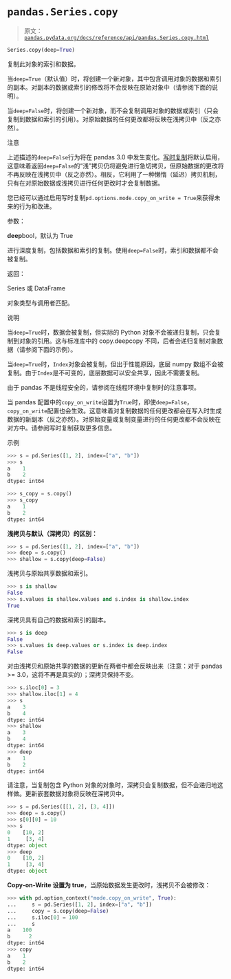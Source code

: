 # `pandas.Series.copy`

> 原文：[`pandas.pydata.org/docs/reference/api/pandas.Series.copy.html`](https://pandas.pydata.org/docs/reference/api/pandas.Series.copy.html)

```py
Series.copy(deep=True)
```

复制此对象的索引和数据。

当`deep=True`（默认值）时，将创建一个新对象，其中包含调用对象的数据和索引的副本。对副本的数据或索引的修改将不会反映在原始对象中（请参阅下面的说明）。

当`deep=False`时，将创建一个新对象，而不会复制调用对象的数据或索引（只会复制到数据和索引的引用）。对原始数据的任何更改都将反映在浅拷贝中（反之亦然）。

注意

上述描述的`deep=False`行为将在 pandas 3.0 中发生变化。[写时复制](https://pandas.pydata.org/docs/dev/user_guide/copy_on_write.html)将默认启用，这意味着返回`deep=False`的“浅”拷贝仍将避免进行急切拷贝，但原始数据的更改将不再反映在浅拷贝中（反之亦然）。相反，它利用了一种懒惰（延迟）拷贝机制，只有在对原始数据或浅拷贝进行任何更改时才会复制数据。

您已经可以通过启用写时复制`pd.options.mode.copy_on_write = True`来获得未来的行为和改进。

参数：

**deep**bool，默认为 True

进行深度复制，包括数据和索引的复制。使用`deep=False`时，索引和数据都不会被复制。

返回：

Series 或 DataFrame

对象类型与调用者匹配。

说明

当`deep=True`时，数据会被复制，但实际的 Python 对象不会被递归复制，只会复制到对象的引用。这与标准库中的 copy.deepcopy 不同，后者会递归复制对象数据（请参阅下面的示例）。

当`deep=True`时，`Index`对象会被复制，但出于性能原因，底层 numpy 数组不会被复制。由于`Index`是不可变的，底层数据可以安全共享，因此不需要复制。

由于 pandas 不是线程安全的，请参阅在线程环境中复制时的注意事项。

当 pandas 配置中的`copy_on_write`设置为`True`时，即使`deep=False`，`copy_on_write`配置也会生效。这意味着对复制数据的任何更改都会在写入时生成数据的新副本（反之亦然）。对原始变量或复制变量进行的任何更改都不会反映在对方中。请参阅写时复制获取更多信息。

示例

```py
>>> s = pd.Series([1, 2], index=["a", "b"])
>>> s
a    1
b    2
dtype: int64 
```

```py
>>> s_copy = s.copy()
>>> s_copy
a    1
b    2
dtype: int64 
```

**浅拷贝与默认（深拷贝）的区别：**

```py
>>> s = pd.Series([1, 2], index=["a", "b"])
>>> deep = s.copy()
>>> shallow = s.copy(deep=False) 
```

浅拷贝与原始共享数据和索引。

```py
>>> s is shallow
False
>>> s.values is shallow.values and s.index is shallow.index
True 
```

深拷贝具有自己的数据和索引的副本。

```py
>>> s is deep
False
>>> s.values is deep.values or s.index is deep.index
False 
```

对由浅拷贝和原始共享的数据的更新在两者中都会反映出来（注意：对于 pandas >= 3.0，这将不再是真实的）；深拷贝保持不变。

```py
>>> s.iloc[0] = 3
>>> shallow.iloc[1] = 4
>>> s
a    3
b    4
dtype: int64
>>> shallow
a    3
b    4
dtype: int64
>>> deep
a    1
b    2
dtype: int64 
```

请注意，当复制包含 Python 对象的对象时，深拷贝会复制数据，但不会递归地这样做。更新嵌套数据对象将反映在深拷贝中。

```py
>>> s = pd.Series([[1, 2], [3, 4]])
>>> deep = s.copy()
>>> s[0][0] = 10
>>> s
0    [10, 2]
1     [3, 4]
dtype: object
>>> deep
0    [10, 2]
1     [3, 4]
dtype: object 
```

**Copy-on-Write 设置为 true**，当原始数据发生更改时，浅拷贝不会被修改：

```py
>>> with pd.option_context("mode.copy_on_write", True):
...     s = pd.Series([1, 2], index=["a", "b"])
...     copy = s.copy(deep=False)
...     s.iloc[0] = 100
...     s
a    100
b      2
dtype: int64
>>> copy
a    1
b    2
dtype: int64 
```
